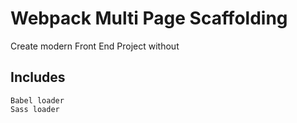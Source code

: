 # Webpack Multi Page Scaffolding

Create modern Front End Project without

## Includes 
	Babel loader
	Sass loader